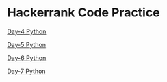 # Hackerrank Code Practice 

[Day-4 Python](https://github.com/pratikmehkarkar/Hackerrank_Practices-/blob/main/day6.py)

[Day-5 Python](https://github.com/pratikmehkarkar/Hackerrank_Practices-/blob/main/day4.py)

[Day-6 Python](https://github.com/pratikmehkarkar/Hackerrank_Practices-/blob/main/class_instance.py)

[Day-7 Python](https://github.com/pratikmehkarkar/Hackerrank_Practices-/blob/main/day7.py)
